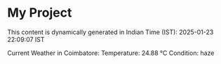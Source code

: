 # My Project

This content is dynamically generated in Indian Time (IST): 2025-01-23 22:09:07 IST


Current Weather in Coimbatore:
Temperature: 24.88 °C
Condition: haze
